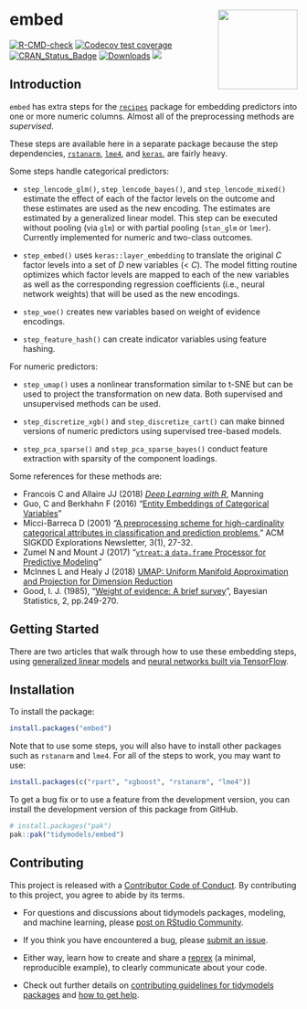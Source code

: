
# embed <a href='https://embed.tidymodels.org'><img src='man/figures/logo.png' align="right" height="139" /></a>

<!-- badges: start -->

[![R-CMD-check](https://github.com/tidymodels/embed/actions/workflows/R-CMD-check.yaml/badge.svg)](https://github.com/tidymodels/embed/actions/workflows/R-CMD-check.yaml)
[![Codecov test
coverage](https://codecov.io/gh/tidymodels/embed/branch/main/graph/badge.svg)](https://app.codecov.io/gh/tidymodels/embed?branch=main)
[![CRAN_Status_Badge](https://www.r-pkg.org/badges/version/embed)](https://CRAN.r-project.org/package=embed)
[![Downloads](https://CRANlogs.r-pkg.org/badges/embed)](https://CRAN.r-project.org/package=embed)
![](https://img.shields.io/badge/lifecycle-maturing-blue.svg)
<!-- badges: end -->

## Introduction

`embed` has extra steps for the
[`recipes`](https://recipes.tidymodels.org/) package for embedding
predictors into one or more numeric columns. Almost all of the
preprocessing methods are *supervised*.

These steps are available here in a separate package because the step
dependencies, [`rstanarm`](https://CRAN.r-project.org/package=rstanarm),
[`lme4`](https://CRAN.r-project.org/package=lme4), and
[`keras`](https://CRAN.r-project.org/package=keras), are fairly heavy.

Some steps handle categorical predictors:

- `step_lencode_glm()`, `step_lencode_bayes()`, and
  `step_lencode_mixed()` estimate the effect of each of the factor
  levels on the outcome and these estimates are used as the new
  encoding. The estimates are estimated by a generalized linear model.
  This step can be executed without pooling (via `glm`) or with partial
  pooling (`stan_glm` or `lmer`). Currently implemented for numeric and
  two-class outcomes.

- `step_embed()` uses `keras::layer_embedding` to translate the original
  *C* factor levels into a set of *D* new variables (\< *C*). The model
  fitting routine optimizes which factor levels are mapped to each of
  the new variables as well as the corresponding regression coefficients
  (i.e., neural network weights) that will be used as the new encodings.

- `step_woe()` creates new variables based on weight of evidence
  encodings.

- `step_feature_hash()` can create indicator variables using feature
  hashing.

For numeric predictors:

- `step_umap()` uses a nonlinear transformation similar to t-SNE but can
  be used to project the transformation on new data. Both supervised and
  unsupervised methods can be used.

- `step_discretize_xgb()` and `step_discretize_cart()` can make binned
  versions of numeric predictors using supervised tree-based models.

- `step_pca_sparse()` and `step_pca_sparse_bayes()` conduct feature
  extraction with sparsity of the component loadings.

Some references for these methods are:

- Francois C and Allaire JJ (2018) [*Deep Learning with
  R*](https://www.manning.com/books/deep-learning-with-r), Manning
- Guo, C and Berkhahn F (2016) “[Entity Embeddings of Categorical
  Variables](https://arxiv.org/abs/1604.06737)”
- Micci-Barreca D (2001) “[A preprocessing scheme for high-cardinality
  categorical attributes in classification and prediction
  problems](https://scholar.google.com/scholar?hl=en&as_sdt=0%2C5&q=A+preprocessing+scheme+for+high-cardinality+categorical+attributes+in+classification+and+prediction+problems&btnG=),”
  ACM SIGKDD Explorations Newsletter, 3(1), 27-32.
- Zumel N and Mount J (2017) “[`vtreat`: a `data.frame` Processor for
  Predictive Modeling](https://arxiv.org/abs/1611.09477)”
- McInnes L and Healy J (2018) [UMAP: Uniform Manifold Approximation and
  Projection for Dimension Reduction](https://arxiv.org/abs/1802.03426)
- Good, I. J. (1985), “[Weight of evidence: A brief
  survey](https://scholar.google.com/scholar?hl=en&as_sdt=0%2C5&q=Weight+of+evidence%3A+A+brief+survey&btnG=)”,
  Bayesian Statistics, 2, pp.249-270.

## Getting Started

There are two articles that walk through how to use these embedding
steps, using [generalized linear
models](https://embed.tidymodels.org/articles/Applications/GLM.html) and
[neural networks built via
TensorFlow](https://embed.tidymodels.org/articles/Applications/Tensorflow.html).

## Installation

To install the package:

``` r
install.packages("embed")
```

Note that to use some steps, you will also have to install other
packages such as `rstanarm` and `lme4`. For all of the steps to work,
you may want to use:

``` r
install.packages(c("rpart", "xgboost", "rstanarm", "lme4"))
```

To get a bug fix or to use a feature from the development version, you
can install the development version of this package from GitHub.

``` r
# install.packages("pak")
pak::pak("tidymodels/embed")
```

## Contributing

This project is released with a [Contributor Code of
Conduct](https://contributor-covenant.org/version/2/0/CODE_OF_CONDUCT.html).
By contributing to this project, you agree to abide by its terms.

- For questions and discussions about tidymodels packages, modeling, and
  machine learning, please [post on RStudio
  Community](https://forum.posit.co/new-topic?category_id=15&tags=tidymodels,question).

- If you think you have encountered a bug, please [submit an
  issue](https://github.com/tidymodels/embed/issues).

- Either way, learn how to create and share a
  [reprex](https://reprex.tidyverse.org/articles/articles/learn-reprex.html)
  (a minimal, reproducible example), to clearly communicate about your
  code.

- Check out further details on [contributing guidelines for tidymodels
  packages](https://www.tidymodels.org/contribute/) and [how to get
  help](https://www.tidymodels.org/help/).
